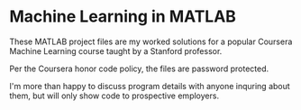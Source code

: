 # Machine Learning in MATLAB

These MATLAB project files are my worked solutions for a popular Coursera Machine Learning course taught by a Stanford professor. 

Per the Coursera honor code policy, the files are password protected.

I'm more than happy to discuss program details with anyone inquring about them, but will only show code to prospective employers.


